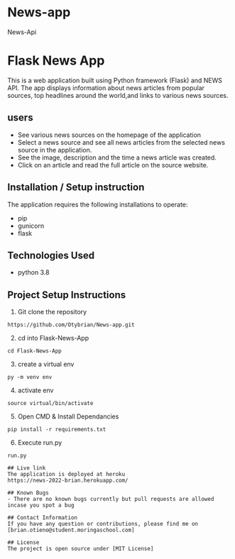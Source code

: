 # News-app
News-Api
# Flask News App
This is a web application built using Python framework (Flask) and NEWS API. The app displays information about news articles from popular sources, top headlines around the world,and links to various news sources.

## users 

- See various news sources on the homepage of the application
- Select a news source and see all news articles from the selected news source in the application.
- See the image, description and the time a news article was created.
- Click on an article and read the full article on the source website.

## Installation / Setup instruction
The application requires the following installations to operate:
- pip
- gunicorn
- flask

## Technologies Used
- python 3.8

## Project Setup Instructions
1) Git clone the repository 
```
https://github.com/Otybrian/News-app.git
```
2. cd into Flask-News-App
```
cd Flask-News-App
```
3. create a virtual env
```
py -m venv env
```
4. activate env
```
source virtual/bin/activate
```
5. Open CMD & Install Dependancies
```
pip install -r requirements.txt
```
6. Execute run.py
```
run.py

## Live link
The application is deployed at heroku
https://news-2022-brian.herokuapp.com/

## Known Bugs
- There are no known bugs currently but pull requests are allowed incase you spot a bug

## Contact Information
If you have any question or contributions, please find me on [brian.otieno@student.moringaschool.com]

## License
The project is open source under [MIT License]
